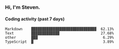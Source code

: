 ### Hi, I'm Steven.

#### Coding activity (past 7 days)
```
Markdown    ▓▓▓▓▓▓▓▓▓▓▓▓▓▓▓▓▓▓▓▓▓▓▓▓▓▓▓▓▓▓  62.13%
Text        ▓▓▓▓▓▓▓▓▓▓▓▓▓                   27.68%
other       ▓▓▓                              6.29%
TypeScript  ▓                                3.89%
```
